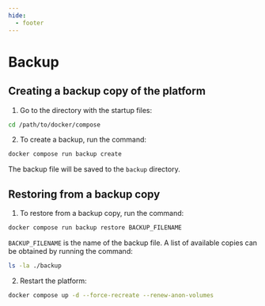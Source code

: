 ```yaml
---
hide:
  - footer
---
```


# Backup

## Creating a backup copy of the platform

1. Go to the directory with the startup files:

 ```bash linenums="1"
 cd /path/to/docker/compose
 ```

2. To create a backup, run the command:


 ```bash linenums="2"
 docker compose run backup create
 ```

 The backup file will be saved to the `backup` directory.


## Restoring from a backup copy

1. To restore from a backup copy, run the command:


 ```bash linenums="1"
 docker compose run backup restore BACKUP_FILENAME
 ```

 `BACKUP_FILENAME` is the name of the backup file. A list of available copies can be obtained by running the command:

 ```bash
 ls -la ./backup
 ```

2. Restart the platform:

 ```bash linenums="2"
 docker compose up -d --force-recreate --renew-anon-volumes
 ```

